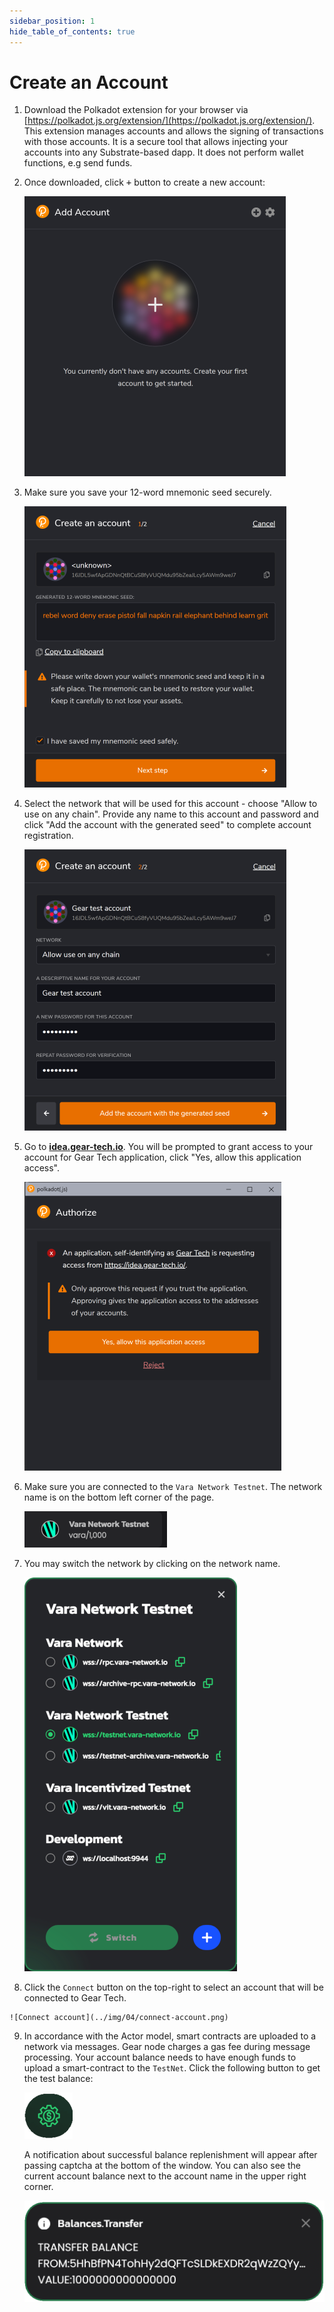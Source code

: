 ```yaml
---
sidebar_position: 1
hide_table_of_contents: true
---
```


# Create an Account

1. Download the Polkadot extension for your browser via [https://polkadot.js.org/extension/](https://polkadot.js.org/extension/). This extension manages accounts and allows the signing of transactions with those accounts. It is a secure tool that allows injecting your accounts into any Substrate-based dapp. It does not perform wallet functions, e.g send funds.

2. Once downloaded, click <kbd>+</kbd> button to create a new account:

    ![Add account](../img/04/polkadot-add-acc.png)

3. Make sure you save your 12-word mnemonic seed securely.

    ![Create account](../img/04/polkadot-add-acc-2.png)

4. Select the network that will be used for this account - choose "Allow to use on any chain". Provide any name to this account and password and click "Add the account with the generated seed" to complete account registration.

    ![Finalizing account](../img/04/polkadot-add-acc-3.png)

5. Go to **[idea.gear-tech.io](https://idea.gear-tech.io)**. You will be prompted to grant access to your account for Gear Tech application, click "Yes, allow this application access".

    ![Allow access](../img/04/polkadot-access.png)

6. Make sure you are connected to the `Vara Network Testnet`. The network name is on the bottom left corner of the page.

    ![Network name](../img/04/idea-network.png)

7. You may switch the network by clicking on the network name.

    ![Switch network](../img/04/switch-network.png)

8.    Click the `Connect` button on the top-right to select an account that will be connected to Gear Tech.

    ![Connect account](../img/04/connect-account.png)

9. In accordance with the Actor model, smart contracts are uploaded to a network via messages. Gear node charges a gas fee during message processing. Your account balance needs to have enough funds to upload a smart-contract to the `TestNet`. Click the following button to get the test balance:

    ![Get balance](../img/04/get-balance.png)

    A notification about successful balance replenishment will appear after passing captcha at the bottom of the window. You can also see the current account balance next to the account name in the upper right corner.

    ![Transfer balance](../img/04/got-balance.png)
